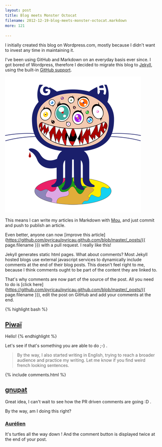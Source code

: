 ```yaml
---
layout: post
title: Blog meets Monster Octocat
filename: 2012-12-19-blog-meets-monster-octocat.markdown
more: 121

---
```

I initially created this blog on Wordpress.com, mostly because I didn't want to invest any time in maintaining it.

I've been using GitHub and Markdown on an everyday basis ever since. I got bored of Wordpress, therefore I decided to migrate this blog to [Jekyll](https://github.com/mojombo/jekyll), using the built-in [GitHub support](http://pages.github.com/).

[![](/static/blog_img/murakamicat.png)](http://www.github.com)

This means I can write my articles in Markdown with [Mou](http://mouapp.com/), and just commit and push to publish an article.

Even better, anyone can now [improve this article](https://github.com/pyricau/pyricau.github.com/blob/master/_posts/{{ page.filename }}) with a pull request. I really like this!

Jekyll generates static html pages. What about comments? Most Jekyll hosted blogs use external javascript services to dynamically include comments at the end of their blog posts. This doesn't feel right to me, because I think comments ought to be part of the content they are linked to.

That's why comments are now part of the source of the post. All you need to do is [click here](https://github.com/pyricau/pyricau.github.com/blob/master/_posts/{{ page.filename }}), edit the post on GitHub and add your comments at the end.

{% highlight bash %}
## [Piwaï](http://piwai.info)
Hello!
{% endhighlight %}

Let's see if that's something you are able to do ;-) .

> By the way, I also started writing in English, trying to reach a broader audience and practice my writing. Let me know if you find weird french looking sentences.

{% include comments.html %}


## [gnupat](http://bisouland.piwai.info)

Great idea, I can't wait to see how the PR driven comments are going :D .

By the way, am I doing this right?

### [Aurélien](http://blogpro.toutantic.net)
It's turtles all the way down !
And the comment button is displayed twice at the end of your post.

